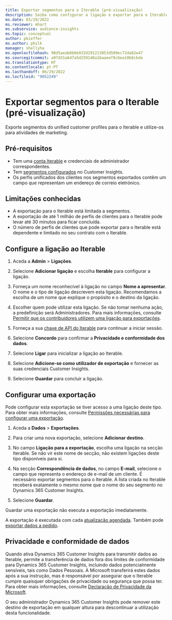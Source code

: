 ```yaml
---
title: Exportar segmentos para o Iterable (pré-visualização)
description: Saiba como configurar a ligação e exportar para o Iterable.
ms.date: 03/29/2022
ms.reviewer: mhart
ms.subservice: audience-insights
ms.topic: conceptual
author: pkieffer
ms.author: philk
manager: shellyha
ms.openlocfilehash: 98d5aeab6b0e932d291213053d509ec72da82e47
ms.sourcegitcommit: a97d31a647a5d259140a1baaeef8c6ea10b8cbde
ms.translationtype: HT
ms.contentlocale: pt-PT
ms.lasthandoff: 06/29/2022
ms.locfileid: "9052249"
---
```

# <a name="export-segments-to-iterable-preview"></a>Exportar segmentos para o Iterable (pré-visualização)

Exporte segmentos do unified customer profiles para o Iterable e utilize-os para atividades de marketing.

## <a name="prerequisites"></a>Pré-requisitos

-   Tem uma [conta Iterable](https://iterable.com/) e credenciais de administrador correspondentes.
-   Tem [segmentos configurados](segments.md) no Customer Insights.
-   Os perfis unificados dos clientes nos segmentos exportados contêm um campo que representam um endereço de correio eletrónico.

## <a name="known-limitations"></a>Limitações conhecidas

- A exportação para o Iterable está limitada a segmentos.
- A exportação de até 1 milhão de perfis de clientes para o Iterable pode levar até 30 minutos para ficar concluída. 
- O número de perfis de clientes que pode exportar para o Iterable está dependente e limitado no seu contrato com o Iterable.

## <a name="set-up-connection-to-iterable"></a>Configure a ligação ao Iterable

1. Aceda a **Admin** > **Ligações**.

1. Selecione **Adicionar ligação** e escolha **Iterable** para configurar a ligação.

1. Forneça um nome reconhecível à ligação no campo **Nome a apresentar**. O nome e o tipo de ligação descrevem esta ligação. Recomendamos a escolha de um nome que explique o propósito e o destino da ligação.

1. Escolher quem pode utilizar esta ligação. Se não tomar nenhuma ação, a predefinição será Administradores. Para mais informações, consulte [Permitir que os contribuidores utilizem uma ligação para exportações](connections.md#allow-contributors-to-use-a-connection-for-exports).

1. Forneça a sua [chave de API do Iterable](https://support.iterable.com/hc/en-us/articles/360043464871) para continuar a iniciar sessão. 

1. Selecione **Concordo** para confirmar a **Privacidade e conformidade dos dados**.

1. Selecione **Ligar** para inicializar a ligação ao Iterable.

1. Selecione **Adicione-se como utilizador de exportação** e fornecer as suas credenciais Customer Insights.

1. Selecione **Guardar** para concluir a ligação.

## <a name="configure-an-export"></a>Configurar uma exportação

Pode configurar esta exportação se tiver acesso a uma ligação deste tipo. Para obter mais informações, consulte [Permissões necessárias para configurar uma exportação](export-destinations.md#set-up-a-new-export).

1. Aceda a **Dados** > **Exportações**.

1. Para criar uma nova exportação, selecione **Adicionar destino**.

1. No campo **Ligação para a exportação**, escolha uma ligação na secção Iterable. Se não vir este nome de secção, não existem ligações deste tipo disponíveis para si.

3. Na secção **Correspondência de dados**, no campo **E-mail**, selecione o campo que representa o endereço de e-mail de um cliente. É necessário exportar segmentos para o Iterable. A lista criada no Iterable receberá exatamente o mesmo nome que o nome do seu segmento no Dynamics 365 Customer Insights.

1. Selecione **Guardar**.

Guardar uma exportação não executa a exportação imediatamente.

A exportação é executada com cada [atualização agendada](system.md#schedule-tab). Também pode [exportar dados a pedido](export-destinations.md#run-exports-on-demand). 


## <a name="data-privacy-and-compliance"></a>Privacidade e conformidade de dados

Quando ativa Dynamics 365 Customer Insights para transmitir dados ao Iterable, permite a transferência de dados fora dos limites de conformidade para Dynamics 365 Customer Insights, incluindo dados potencialmente sensíveis, tais como Dados Pessoais. A Microsoft transferirá estes dados após a sua instrução, mas é responsável por assegurar que o Iterable cumpre quaisquer obrigações de privacidade ou segurança que possa ter. Para obter mais informações, consulte [Declaração de Privacidade da Microsoft](https://go.microsoft.com/fwlink/?linkid=396732).

O seu administrador Dynamics 365 Customer Insights pode remover este destino de exportação em qualquer altura para descontinuar a utilização desta funcionalidade.
